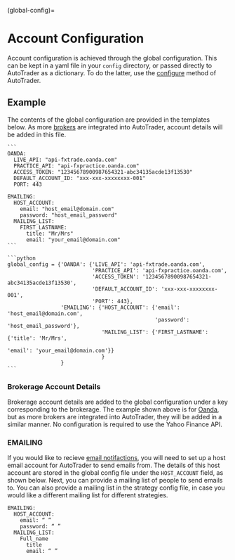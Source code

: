 (global-config)=
# Account Configuration

Account configuration is achieved through the global configuration. This can be kept in a yaml file in your `config` 
directory, or passed directly to AutoTrader as a dictionary. To do the latter, use the [configure](autotrader-configure)
method of AutoTrader.


## Example
The contents of the global configuration are provided in the templates below. As more [brokers](broker-interface)
are integrated into AutoTrader, account details will be added in this file.

````{tab} YAML File
```
OANDA:
  LIVE_API: "api-fxtrade.oanda.com"
  PRACTICE_API: "api-fxpractice.oanda.com"
  ACCESS_TOKEN: "12345678900987654321-abc34135acde13f13530"
  DEFAULT_ACCOUNT_ID: "xxx-xxx-xxxxxxxx-001"
  PORT: 443

EMAILING:
  HOST_ACCOUNT:
    email: "host_email@domain.com"
    password: "host_email_password"
  MAILING_LIST:
    FIRST_LASTNAME:
      title: "Mr/Mrs"
      email: "your_email@domain.com"
```
````
````{tab} Dictionary Form
```python
global_config = {'OANDA': {'LIVE_API': 'api-fxtrade.oanda.com',
                           'PRACTICE_API': 'api-fxpractice.oanda.com',
                           'ACCESS_TOKEN': '12345678900987654321-abc34135acde13f13530',
                           'DEFAULT_ACCOUNT_ID': 'xxx-xxx-xxxxxxxx-001',
                           'PORT': 443},
                 'EMAILING': {'HOST_ACCOUNT': {'email': 'host_email@domain.com',
                                               'password': 'host_email_password'},
                              'MAILING_LIST': {'FIRST_LASTNAME': {'title': 'Mr/Mrs',
                                                                  'email': 'your_email@domain.com'}}
                              }
                 }
```
````

### Brokerage Account Details
Brokerage account details are added to the global configuration under a key corresponding to the brokerage. The example shown
above is for [Oanda](https://developer.oanda.com/rest-live-v20/introduction/), but as more brokers are integrated into AutoTrader,
they will be added in a similar manner. No configuration is required to use the Yahoo Finance API.


### EMAILING
If you would like to recieve [email notifactions](emailing-utils), you will need to set up a host email account 
for AutoTrader to send emails from. The details of this host account are stored in the global config file under the `HOST_ACCOUNT` 
field, as shown below. Next, you can provide a mailing list of people to send emails to. You can also provide a mailing list in the
strategy config file, in case you would like a different mailing list for different strategies.

```
EMAILING:
  HOST_ACCOUNT:
    email: “ ”
    password: “ ”
  MAILING_LIST:
    Full_name
      title
      email: “ ”
```
